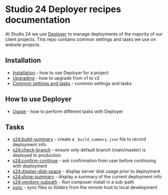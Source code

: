 # Studio 24 Deployer recipes documentation 

At Studio 24 we use [Deployer](https://deployer.org/) to manage deployments of the majority of our client projects. This 
repo contains common settings and tasks we use on website projects.

## Installation

* [Installation](installation.md) - how to use Deployer for a project
* [Upgrading](upgrading.md) - how to upgrade from v1 to v2
* [Common settings and tasks](common.md) - common settings and tasks

## How to use Deployer

* [Usage](usage.md) - how to perform different tasks with Deployer

## Tasks

* [s24:build-summary](tasks/build-summary.md) - create a `_build_summary.json` file to record deployment info
* [s24:check-branch](tasks/check-branch.md) - ensure only default branch (main/master) is deployed to production
* [s24:confirm-continue](tasks/confirm-continue.md) - ask confirmation from user before continuing with deployment
* [s24:display-disk-space](tasks/display-disk-space.md) - display server disk usage prior to deployment
* [s24:show-summary](tasks/show-summary.md) - display a summary of the current deployment info
* [s24:vendors-subpath](tasks/vendors-subpath.md) - Run composer install in a sub-path
* [sync](tasks/sync.md) - sync files or folders from the remote host to local development

